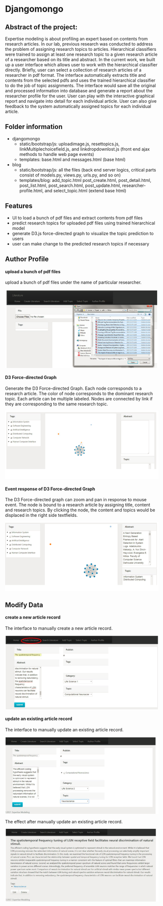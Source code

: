 # **Djangomongo**

## **Abstract of the project:**

Expertise modeling is about profiling an expert based on contents from research articles. 
In our lab, previous research was conducted to address the problem of assigning research 
topics to articles. Hierarchical classifiers were trained to assign at least one research 
topic to a given research article of a researcher based on its title and abstract. In the 
current work, we built up a user interface which allows user to work with the hierarchical 
classifier directly. Briefly, user can select a collection of research articles of a 
researcher in pdf format. The interface automatically extracts title and contents from the 
selected pdfs and uses the trained hierarchical classifier to do the job of topic assignments. 
The interface would save all the original and processed information into database and generate 
a report about the researcher profile for the user. User can play with the interactive 
graphical report and navigate into detail for each individual article. User can also give 
feedback to the system automatically assigned topics for each individual article. 


## **Folder information**

* djangomongo
	- static/bootstrap/js: uploadimage.js, resettopics.js, linkMultiplechoicefield.js, and linkdropdownlost.js
						   (front end ajax methods to handle web page events)
	- templates: base.html and messages.html 
				 (base html)
* blog
	- static/bootstrap/js: all the files
						   (back end server logics, critical parts consist of models.py, views.py, urls.py, and so on)
	- templates/blog: add_topic.html post_create.html, post_detail.html, post_list.html, post_search.html,
					  post_update.html, researcher-profile.html, and select_topic.html
					  (extend base html)

## **Features**
* UI to load a bunch of pdf files and extract contents from pdf files
* predict research topics for uploaded pdf files using trained hierarchical model
* generate D3.js force-directed graph to visualize the topic prediction to users
* user can make change to the predicted research topics if necessary

## **Author Profile**

#### **upload a bunch of pdf files**

upload a bunch of pdf files under the name of particular researcher.

![alt text](image/Upload_pdfs.png)

#### **D3 Force-directed Graph**

Generate the D3 Force-directed Graph. Each node corresponds to a research article. The color of node corresponds to the dominant 
research topic. Each article can be multiple labeled. Nodes are connected by link if they are corresponding to the same research 
topic.

![alt text](image/D3_force-directed_graph.png)

#### **Event response of D3 Force-directed Graph**

The D3 Force-directed graph can zoom and pan in response to mouse event. The node is bound to a research article by assigning title,
content and research topics. By clicking the node, the content and topics would be displaced in the right side textfields.

![alt text](image/Graph_Node_click_event.png)

## **Modify Data**

#### **create a new article record**

The interface to manually create a new article record.

![alt text](image/create_a_record.png)

#### **update an existing article record**

The interface to manually update an existing article record.

![alt text](image/update_a_record.png)

The effect after manually update an existing article record.

![alt text](image/updated_record.png)
